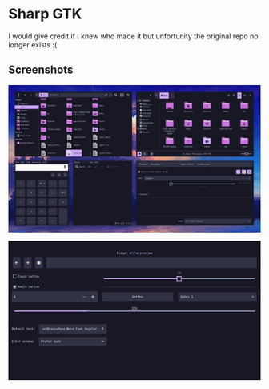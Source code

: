 # Sharp GTK
I would give credit if I knew who made it but unfortunity the original repo no longer exists :(

## Screenshots

![Sharp_GTK theme with thunar, nemo, galculator, volume control, and blueman](<https://github.com/googl267/Dots_v1-hyprland/blob/00d490162a5f4f90584514b359caf542e9d8d899/sharp_gtk/20231113_08h46m39s_grim.png>)

![NWG Look preview](<https://github.com/googl267/Dots_v1-hyprland/blob/4e40a95d1dd452d097378f7adffa589ae073d9d7/sharp_gtk/20231113_08h52m07s_grim.png>)
